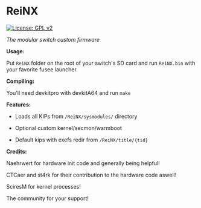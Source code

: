 # ReiNX
[![License: GPL v2](https://img.shields.io/badge/License-GPL%20v2-blue.svg)](https://www.gnu.org/licenses/old-licenses/gpl-2.0.en.html)

*The modular switch custom firmware*

**Usage:**

Put `ReiNX` folder on the root of your switch's SD card and run `ReiNX.bin` with your favorite fusee launcher.

**Compiling:**

You'll need devkitpro with devkitA64 and run `make`


**Features:**

* Loads all KIPs from `/ReiNX/sysmodules/` directory

* Optional custom kernel/secmon/warmboot

* Default kips with exefs redir from `/ReiNX/title/{tid}`


**Credits:**
 
 Naehrwert for hardware init code and generally being helpful!
 
 CTCaer and st4rk for their contribution to the hardware code aswell!
 
 SciresM for kernel processes!
 
 The community for your support!